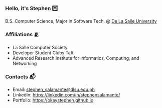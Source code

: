 ### Hello, it's Stephen *️⃣

B.S. Computer Science, Major in Software Tech. @ [De La Salle University](http://dlsu.edu.ph/)

### Affiliations 🫂
- La Salle Computer Society
- Developer Student Clubs Taft
- Advanced Research Institute for Informatics, Computing, and Networking

### Contacts 📬
- Email: stephen_salamante@dlsu.edu.ph
- LinkedIn: https://linkedin.com/in/stephensalamante/
- Portfolio: https://okaystephen.github.io

<!--
**okaystephen/okaystephen** is a ✨ _special_ ✨ repository because its `README.md` (this file) appears on your GitHub profile.

Here are some ideas to get you started:

- 🔭 I’m currently working on ...
- 🌱 I’m currently learning ...
- 👯 I’m looking to collaborate on ...
- 🤔 I’m looking for help with ...
- 💬 Ask me about ...
- 📫 How to reach me: ...
- 😄 Pronouns: ...
- ⚡ Fun fact: ...

-->
